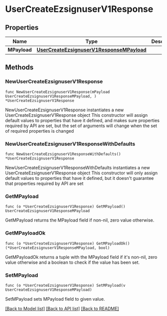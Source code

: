 # UserCreateEzsignuserV1Response

## Properties

Name | Type | Description | Notes
------------ | ------------- | ------------- | -------------
**MPayload** | [**UserCreateEzsignuserV1ResponseMPayload**](UserCreateEzsignuserV1ResponseMPayload.md) |  | 

## Methods

### NewUserCreateEzsignuserV1Response

`func NewUserCreateEzsignuserV1Response(mPayload UserCreateEzsignuserV1ResponseMPayload, ) *UserCreateEzsignuserV1Response`

NewUserCreateEzsignuserV1Response instantiates a new UserCreateEzsignuserV1Response object
This constructor will assign default values to properties that have it defined,
and makes sure properties required by API are set, but the set of arguments
will change when the set of required properties is changed

### NewUserCreateEzsignuserV1ResponseWithDefaults

`func NewUserCreateEzsignuserV1ResponseWithDefaults() *UserCreateEzsignuserV1Response`

NewUserCreateEzsignuserV1ResponseWithDefaults instantiates a new UserCreateEzsignuserV1Response object
This constructor will only assign default values to properties that have it defined,
but it doesn't guarantee that properties required by API are set

### GetMPayload

`func (o *UserCreateEzsignuserV1Response) GetMPayload() UserCreateEzsignuserV1ResponseMPayload`

GetMPayload returns the MPayload field if non-nil, zero value otherwise.

### GetMPayloadOk

`func (o *UserCreateEzsignuserV1Response) GetMPayloadOk() (*UserCreateEzsignuserV1ResponseMPayload, bool)`

GetMPayloadOk returns a tuple with the MPayload field if it's non-nil, zero value otherwise
and a boolean to check if the value has been set.

### SetMPayload

`func (o *UserCreateEzsignuserV1Response) SetMPayload(v UserCreateEzsignuserV1ResponseMPayload)`

SetMPayload sets MPayload field to given value.



[[Back to Model list]](../README.md#documentation-for-models) [[Back to API list]](../README.md#documentation-for-api-endpoints) [[Back to README]](../README.md)


